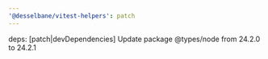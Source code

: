 ```yaml
---
'@desselbane/vitest-helpers': patch
---
```


deps: [patch|devDependencies] Update package @types/node from 24.2.0 to 24.2.1
